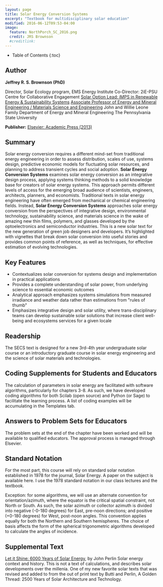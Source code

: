 ```yaml
---
layout: page
title: Solar Energy Conversion Systems
excerpt: "Textbook for multidisciplinary solar education"
modified: 2016-06-12T09:53-04:00
image:
  feature: NorthPorch_SC_2016.png
  credit: JRS Brownson
  #creditlink: 
---
```


* Table of Contents
{:toc}

## Author

**Jeffrey R. S. Brownson (PhD)**

Director, Solar Ecology program, EMS Energy Institute
Co-Director: 2iE-PSU Centre for Collaborative Engagement
[Solar Option Lead: iMPS in Renewable Energy & Sustainability Systems](https://www.ress.psu.edu/solar_energy)
[Associate Professor of Energy and Mineral Engineering / Materials Science and Engineering](http://www.eme.psu.edu/faculty/brownson)
John and Willie Leone Family Department of Energy and Mineral Engineering
The Pennsylvania State University

**Publisher:** [Elsevier: Academic Press (2013)](https://www.elsevier.com/books/solar-energy-conversion-systems/brownson/978-0-12-397021-3)

## Summary

Solar energy conversion requires a different mind-set from traditional energy engineering in order to assess distribution, scales of use, systems design, predictive economic models for fluctuating solar resources, and planning to address transient cycles and social adoption. **Solar Energy Conversion Systems** examines solar energy conversion as an integrative design process, applying systems thinking methods to a solid knowledge base for creators of solar energy systems. This approach permits different levels of access for the emerging broad audience of scientists, engineers, architects, planners, and economists. Traditional texts in solar energy engineering have often emerged from mechanical or chemical engineering fields. Instead, **Solar Energy Conversion Systems** approaches solar energy conversion from the perspectives of integrative design, environmental technology, sustainability science, and materials science in the wake of amazing new thin films, polymers, and glasses developed by the optoelectronics and semiconductor industries. This is a new solar text for the new generation of green job designers and developers. It’s highlighted with vignettes that break down solar conversion into useful stories and provides common points of reference, as well as techniques, for effective estimation of evolving technologies. 

## Key Features

* Contextualizes solar conversion for systems design and implementation in practical applications
* Provides a complete understanding of solar power, from underlying science to essential economic outcomes
* Analytical approach emphasizes systems simulations from measured irradiance and weather data rather than estimations from "rules of thumb"
* Emphasizes integrative design and solar utility, where trans-disciplinary teams can develop sustainable solar solutions that increase client well-being and ecosystems services for a given locale

## Readership

The SECS text is designed for a new 3rd-4th year undergraduate solar course or an introductory graduate course in solar energy engineering and the science of solar materials and technologies.

## Coding Supplements for Students and Educators

The calculation of parameters in solar energy are facilitated with software algorithms, particularly for chapters 3-8. As such, we have developed coding algorithms for both Scilab (open source) and Python (or Sage) to facilitate the learning process. A list of coding examples will be accumulating in the Templates tab.

## Answers to Problem Sets for Educators

The problem sets at the end of the chapter have been worked and will be available to qualified educators. The approval process is managed through Elsevier. 

## Standard Notation

For the most part, this course will rely on standard solar notation established in 1978 for the journal, Solar Energy. A paper on the subject is available here. I use the 1978 standard notation in our class lectures and the textbook.

Exception: for some algorithms, we will use an alternate convention for orientation/azimuth, where the equator is the critical spatial constraint, not North or South. As such, the solar azimuth or collector azimuth is divided into negative (-0-180 degrees) for East, pre-noon directions; and positive (+0-180 degrees) for West, post-noon angles. This convention applies equally for both the Northern and Southern hemispheres. The choice of basis affects the form of the spherical trigonometric algorithms developed to calculate the angles of incidence.

## Supplemental Text

[Let it Shine: 6000 Years of Solar Energy](http://john-perlin.com/), by John Perlin
    Solar energy context and history. This is not a text of calculations, and describes solar developments over the millenia. One of my new favorite solar texts that was revised and added to from the out of print text by Butti and Perlin, A Golden Thread: 2500 Years of Solar Architecture and Technology. 
